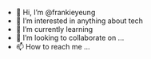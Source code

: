 - 👋 Hi, I’m @frankieyeung
- 👀 I’m interested in anything about tech
- 🌱 I’m currently learning 
- 💞️ I’m looking to collaborate on ...
- 📫 How to reach me ...

<!---
frankieyeung/frankieyeung is a ✨ special ✨ repository because its `README.md` (this file) appears on your GitHub profile.
You can click the Preview link to take a look at your changes.
--->
